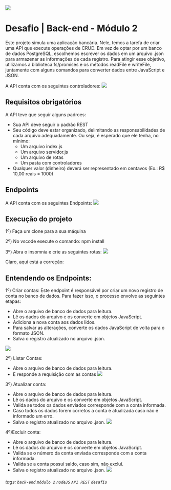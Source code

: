 ![](https://i.imgur.com/DpTyxRw.jpg)

# Desafio | Back-end - Módulo 2

Este projeto simula uma aplicação bancária. Nele, temos a tarefa de criar uma API que execute operações de CRUD. Em vez de optar por um banco de dados PostgreSQL, escolhemos escrever os dados em um arquivo .json para armazenar as informações de cada registro. Para atingir esse objetivo, utilizamos a biblioteca fs/promises e os métodos readFile e writeFile, juntamente com alguns comandos para converter dados entre JavaScript e JSON.

A API conta com os seguintes controladores:
![]([Imgur](https://i.imgur.com/Jxjo52i.png))

## Requisitos obrigatórios
A API teve que seguir alguns padroes:
-   Sua API deve seguir o padrão REST
-   Seu código deve estar organizado, delimitando as responsabilidades de cada arquivo adequadamente. Ou seja, é esperado que ele tenha, no mínimo:
    -   Um arquivo index.js
    -   Um arquivo servidor.js
    -   Um arquivo de rotas
    -   Um pasta com controladores
-   Qualquer valor (dinheiro) deverá ser representado em centavos (Ex.: R$ 10,00 reais = 1000)

## Endpoints
A API conta com os seguintes Endpoints:
![](https://i.imgur.com/Jxjo52i.png)


## Execução do projeto
1º) Faça um clone para a sua máquina 

2º) No vscode execute o comando: npm install 

3º) Abra o insomnia e crie as seguintes rotas:
![]([Imgur](https://i.imgur.com/1R5H15Q.png))

Claro, aqui está a correção:

## Entendendo os Endpoints:

1º) Criar contas: Este endpoint é responsável por criar um novo registro de conta no banco de dados.
Para fazer isso, o processo envolve as seguintes etapas:
- Abre o arquivo de banco de dados para leitura.
- Lê os dados do arquivo e os converte em objetos JavaScript.
- Adiciona a nova conta aos dados lidos.
- Para salvar as alterações, converte os dados JavaScript de volta para o formato JSON.
- Salva o registro atualizado no arquivo .json.

![](https://i.imgur.com/sm2dmSB.png)

2º) Listar Contas:
- Abre o arquivo de banco de dados para leitura.
- E responde a requisição com as contas
![](https://i.imgur.com/nPoabav.png)

3º) Atualizar conta:
- Abre o arquivo de banco de dados para leitura.
- Lê os dados do arquivo e os converte em objetos JavaScript.
- Valida se todos os dados enviados corresponde com a conta informada.
- Caso todos os dados forem corretos a conta é atualizada caso não é informado um erro.
- Salva o registro atualizado no arquivo .json.
![](https://i.imgur.com/fg56HmZ.png)

4º)Excluir conta:
- Abre o arquivo de banco de dados para leitura.
- Lê os dados do arquivo e os converte em objetos JavaScript.
- Valida se o número da conta enviada corresponde com a conta informada.
- Valida se a conta possuí saldo, caso sim, não excluí.
- Salva o registro atualizado no arquivo .json.
![](https://i.imgur.com/H8P24qc.png)

###### tags: `back-end` `módulo 2` `nodeJS` `API REST` `desafio`
